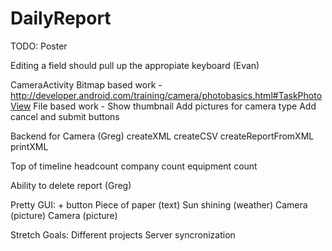 # DailyReport
TODO:
Poster

Editing a field should pull up the appropiate keyboard (Evan)

CameraActivity
    Bitmap based work - http://developer.android.com/training/camera/photobasics.html#TaskPhotoView
    File based work -
    Show thumbnail
    Add pictures for camera type
    Add cancel and submit buttons

Backend for Camera (Greg)
    createXML
    createCSV
    createReportFromXML
    printXML

Top of timeline
    headcount
    company count
    equipment count

Ability to delete report (Greg)

Pretty GUI:
    + button
        Piece of paper (text)
        Sun shining (weather)
        Camera (picture)
        Camera (picture)

Stretch Goals:
    Different projects
    Server syncronization
